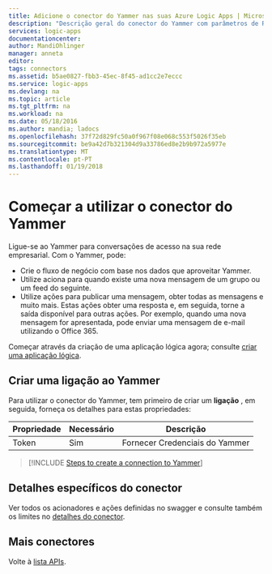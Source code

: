 ```yaml
---
title: Adicione o conector do Yammer nas suas Azure Logic Apps | Microsoft Docs
description: "Descrição geral do conector do Yammer com parâmetros de REST API"
services: logic-apps
documentationcenter: 
author: MandiOhlinger
manager: anneta
editor: 
tags: connectors
ms.assetid: b5ae0827-fbb3-45ec-8f45-ad1cc2e7eccc
ms.service: logic-apps
ms.devlang: na
ms.topic: article
ms.tgt_pltfrm: na
ms.workload: na
ms.date: 05/18/2016
ms.author: mandia; ladocs
ms.openlocfilehash: 37f72d829fc50a0f967f08e068c553f5026f35eb
ms.sourcegitcommit: be9a42d7b321304d9a33786ed8e2b9b972a5977e
ms.translationtype: MT
ms.contentlocale: pt-PT
ms.lasthandoff: 01/19/2018
---
```

# <a name="get-started-with-the-yammer-connector"></a>Começar a utilizar o conector do Yammer
Ligue-se ao Yammer para conversações de acesso na sua rede empresarial. Com o Yammer, pode:

* Crie o fluxo de negócio com base nos dados que aproveitar Yammer. 
* Utilize aciona para quando existe uma nova mensagem de um grupo ou um feed do seguinte.
* Utilize ações para publicar uma mensagem, obter todas as mensagens e muito mais. Estas ações obter uma resposta e, em seguida, torne a saída disponível para outras ações. Por exemplo, quando uma nova mensagem for apresentada, pode enviar uma mensagem de e-mail utilizando o Office 365.

Começar através da criação de uma aplicação lógica agora; consulte [criar uma aplicação lógica](../logic-apps/quickstart-create-first-logic-app-workflow.md).

## <a name="create-a-connection-to-yammer"></a>Criar uma ligação ao Yammer
Para utilizar o conector do Yammer, tem primeiro de criar um **ligação** , em seguida, forneça os detalhes para estas propriedades: 

| Propriedade | Necessário | Descrição |
| --- | --- | --- |
| Token |Sim |Fornecer Credenciais do Yammer |

> [!INCLUDE [Steps to create a connection to Yammer](../../includes/connectors-create-api-yammer.md)]
> 

## <a name="connector-specific-details"></a>Detalhes específicos do conector

Ver todos os acionadores e ações definidas no swagger e consulte também os limites no [detalhes do conector](/connectors/yammer/).

## <a name="more-connectors"></a>Mais conectores
Volte à [lista APIs](apis-list.md).